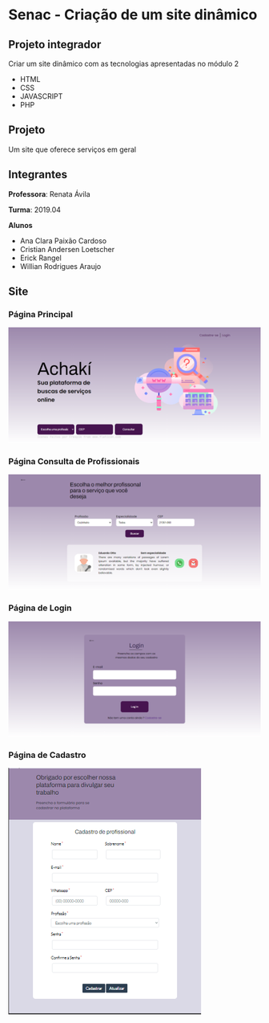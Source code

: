 # Senac - Criação de um site dinâmico

## Projeto integrador

Criar um site dinâmico com as tecnologias apresentadas no módulo 2 
- HTML
- CSS
- JAVASCRIPT
- PHP

## Projeto

Um site que oferece serviços em geral  

## Integrantes

**Professora**: Renata Ávila

**Turma**: 2019.04

**Alunos**

- Ana Clara Paixão Cardoso
- Cristian Andersen Loetscher
- Erick Rangel
- Willian Rodrigues Araujo

## Site 

<h3>Página Principal</h3>
<img src="img\img-site\achaki-pag-principal.png">

<h3>Página Consulta de Profissionais</h3>
<img src="img\img-site\achaki-pag-consultar-profissional.png">

<h3>Página de Login</h3>
<img src="img\img-site\achaki-pag-login.png">

<h3>Página de Cadastro</h3> 
<img src="img\img-site\achaki-pag-cadastro.png">

